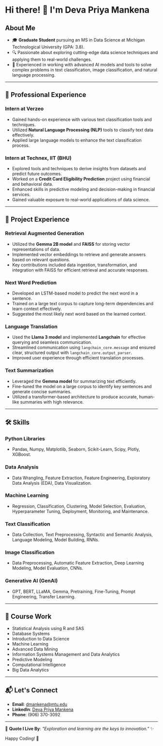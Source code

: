 # Hi there! 👋 I'm Deva Priya Mankena

## About Me
- 🎓 **Graduate Student** pursuing an MS in Data Science at Michigan Technological University (GPA: 3.8).
- 🔍 Passionate about exploring cutting-edge data science techniques and applying them to real-world challenges.
- 🌟 Experienced in working with advanced AI models and tools to solve complex problems in text classification, image classification, and natural language processing.

---

## 🚀 Professional Experience
### **Intern at Verzeo**
- Gained hands-on experience with various text classification tools and techniques.
- Utilized **Natural Language Processing (NLP)** tools to classify text data effectively.
- Applied large language models to enhance the text classification process.

### **Intern at Technex, IIT (BHU)**
- Explored tools and techniques to derive insights from datasets and predict future outcomes.
- Worked on a **Credit Card Eligibility Prediction** project using financial and behavioral data.
- Enhanced skills in predictive modeling and decision-making in financial services.
- Gained valuable exposure to real-world applications of data science.

---

## 💼 Project Experience
### **Retrieval Augmented Generation**
- Utilized the **Gemma 2B model** and **FAISS** for storing vector representations of data.
- Implemented vector embeddings to retrieve and generate answers based on relevant questions.
- Key contributions included data ingestion, transformation, and integration with FAISS for efficient retrieval and accurate responses.

### **Next Word Prediction**
- Developed an LSTM-based model to predict the next word in a sentence.
- Trained on a large text corpus to capture long-term dependencies and learn context effectively.
- Suggested the most likely next word based on the learned context.

### **Language Translation**
- Used the **Llama 3 model** and implemented **Langchain** for effective querying and seamless communication.
- Streamlined communication using `langchain_core.message` and ensured clear, structured output with `langchain_core.output_parser`.
- Improved user experience through efficient translation processes.

### **Text Summarization**
- Leveraged the **Gemma model** for summarizing text efficiently.
- Fine-tuned the model on a large corpus to identify key sentences and generate concise summaries.
- Utilized a transformer-based architecture to produce accurate, human-like summaries with high relevance.

---

## 🛠️ Skills
### **Python Libraries**
- Pandas, Numpy, Matplotlib, Seaborn, Scikit-Learn, Scipy, Plotly, XGBoost.

### **Data Analysis**
- Data Wrangling, Feature Extraction, Feature Engineering, Exploratory Data Analysis (EDA), Data Visualization.

### **Machine Learning**
- Regression, Classification, Clustering, Model Selection, Evaluation, Hyperparameter Tuning, Deployment, Monitoring, and Maintenance.

### **Text Classification**
- Data Collection, Text Preprocessing, Syntactic and Semantic Analysis, Language Modeling, Model Building, RNNs.

### **Image Classification**
- Data Preprocessing, Automatic Feature Extraction, Deep Learning Modeling, Model Evaluation, CNNs.

### **Generative AI (GenAI)**
- GPT, BERT, LLaMA, Gemma, Pretraining, Fine-Tuning, Prompt Engineering, Transfer Learning.

---

## 📘 Course Work
- Statistical Analysis using R and SAS
- Database Systems
- Introduction to Data Science
- Machine Learning
- Advanced Data Mining
- Information Systems Management and Data Analytics
- Predictive Modeling
- Computational Intelligence
- Big Data Analytics

---

## 📬 Let's Connect
- **Email**: [dmankena@mtu.edu](mailto:dmankena@mtu.edu)
- **LinkedIn**: [Deva Priya Mankena](https://www.linkedin.com/in/deva-priya-mankena-0b9152198)
- **Phone**: (906) 370-3092

---

🌟 **Quote I Live By**: _"Exploration and learning are the keys to innovation."_ ✨

Happy Coding! 🚀

